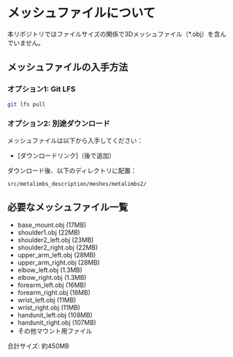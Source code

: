 # メッシュファイルについて

本リポジトリではファイルサイズの関係で3Dメッシュファイル（*.obj）を含んでいません。

## メッシュファイルの入手方法

### オプション1: Git LFS
```bash
git lfs pull
```

### オプション2: 別途ダウンロード
メッシュファイルは以下から入手してください：
- [ダウンロードリンク]（後で追加）

ダウンロード後、以下のディレクトリに配置：
```
src/metalimbs_description/meshes/metalimbs2/
```

## 必要なメッシュファイル一覧
- base_mount.obj (17MB)
- shoulder1.obj (22MB)
- shoulder2_left.obj (23MB)
- shoulder2_right.obj (22MB)
- upper_arm_left.obj (28MB)
- upper_arm_right.obj (28MB)
- elbow_left.obj (1.3MB)
- elbow_right.obj (1.3MB)
- forearm_left.obj (16MB)
- forearm_right.obj (16MB)
- wrist_left.obj (11MB)
- wrist_right.obj (11MB)
- handunit_left.obj (108MB)
- handunit_right.obj (107MB)
- その他マウント用ファイル

合計サイズ: 約450MB